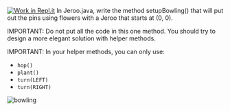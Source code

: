 [![Work in Repl.it](https://classroom.github.com/assets/work-in-replit-14baed9a392b3a25080506f3b7b6d57f295ec2978f6f33ec97e36a161684cbe9.svg)](https://classroom.github.com/online_ide?assignment_repo_id=3026227&assignment_repo_type=AssignmentRepo)
In Jeroo.java, write the method setupBowling() that will put out the pins using flowers with a Jeroo that starts at (0, 0).   

IMPORTANT: Do not put all the code in this one method. You should try to design a more elegant solution with helper methods.  

IMPORTANT:  In your helper methods, you can only use:          
* ```hop()```
* ```plant()```
* ```turn(LEFT)```
* ```turn(RIGHT)```

![bowling](https://user-images.githubusercontent.com/28961298/89069433-bbc37680-d338-11ea-9578-9040744c2dfd.png)
